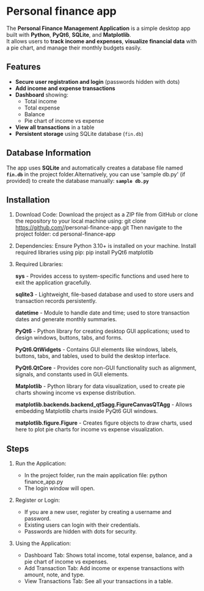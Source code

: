 
# Personal finance app

The **Personal Finance Management Application** is a simple desktop app built with **Python**, **PyQt6**, **SQLite**, and **Matplotlib**.  
It allows users to **track income and expenses**, **visualize financial data** with a pie chart, and manage their monthly budgets easily.


## Features

- **Secure user registration and login** (passwords hidden with dots)  
- **Add income and expense transactions**  
- **Dashboard** showing:
  - Total income  
  - Total expense  
  - Balance  
  - Pie chart of income vs expense  
- **View all transactions** in a table  
- **Persistent storage** using SQLite database (`fin.db`)



## Database Information
The app uses **SQLite** and automatically creates a database file named **`fin.db`** in the project folder.Alternatively, you can use 'sample db.py' (if provided) to create the database manually:
     **`sample db.py`**
## Installation

1. Download Code:
   Download the project as a ZIP file from GitHub or clone the repository to your local machine using:
   git clone https://github.com/<USERNAME>/personal-finance-app.git
   Then navigate to the project folder:
   cd personal-finance-app

2. Dependencies:
   Ensure Python 3.10+ is installed on your machine.
   Install required libraries using pip:
   pip install PyQt6 matplotlib

3. Required Libraries:

   **sys** - Provides access to system-specific functions and used here to exit the application gracefully.

   **sqlite3** - Lightweight, file-based database and used to store users and transaction records persistently.

   **datetime** - Module to handle date and time; used to store transaction dates and generate monthly summaries.

    **PyQt6** - Python library for creating desktop GUI applications; used to design windows, buttons, tabs, and forms.


   **PyQt6.QtWidgets** - Contains GUI elements like windows, labels, buttons, tabs, and tables, used to build the desktop interface.

   **PyQt6.QtCore** - Provides core non-GUI functionality such as alignment, signals, and constants used in GUI elements.
   
   **Matplotlib** - Python library for data visualization, used to create pie charts showing income vs expense distribution.

   **matplotlib.backends.backend_qt5agg.FigureCanvasQTAgg** - Allows embedding Matplotlib charts inside PyQt6 GUI windows.

   **matplotlib.figure.Figure** - Creates figure objects to draw charts, used here to plot pie charts for income vs expense visualization.

## Steps
1. Run the Application:
   - In the project folder, run the main application file:
     python finance_app.py
   - The login window will open.

2. Register or Login:
   - If you are a new user, register by creating a username and password.
   - Existing users can login with their credentials.
   - Passwords are hidden with dots for security.

3. Using the Application:
   - Dashboard Tab: Shows total income, total expense, balance, and a pie chart of income vs expenses.
   - Add Transaction Tab: Add income or expense transactions with amount, note, and type.
   - View Transactions Tab: See all your transactions in a table.